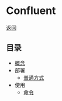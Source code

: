 [root]: /README.md
[confluent>concept]: /note/confluent/concept.md
[confluent>install]: /note/confluent/install.md
[confluent>cmd]: /note/confluent/cmd.md

# Confluent

[返回][root]

## 目录

- [概念][confluent>concept]
- 部署
  - [普通方式][confluent>install]
- 使用
  - [命令][confluent>cmd]
